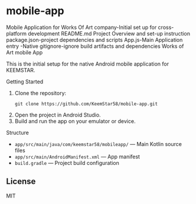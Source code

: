 # mobile-app
Mobile Application for Works Of Art company-Initial set up for cross-platform development
README.md Project Overview and set-up instruction
package.json-project dependencies and scripts
App.js-Main Application entry -Native
gitignore-ignore build artifacts and dependencies
Works of Art mobile App

This is the initial setup for the native Android mobile application for KEEMSTAR.

 Getting Started

1. Clone the repository:
   ```
   git clone https://github.com/KeemStar58/mobile-app.git
   ```
2. Open the project in Android Studio.
3. Build and run the app on your emulator or device.

 Structure

- `app/src/main/java/com/keemstar58/mobileapp/` — Main Kotlin source files
- `app/src/main/AndroidManifest.xml` — App manifest
- `build.gradle` — Project build configuration

## License

MIT
